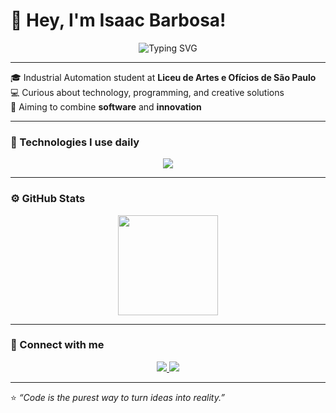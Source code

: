 # 🤖 Hey, I'm Isaac Barbosa!

<p align="center">
  <img src="https://readme-typing-svg.herokuapp.com?font=Fira+Code&weight=600&size=24&pause=1000&color=F72585&center=true&vCenter=true&width=600&lines=Industrial+Automation+at+Liceu+de+SP;Passionate+about+Technology+and+Coding;Software+%2B+Innovation" alt="Typing SVG" />
</p>

---

🎓 Industrial Automation student at **Liceu de Artes e Ofícios de São Paulo**  
💻 Curious about technology, programming, and creative solutions  
🚀 Aiming to combine **software** and **innovation**

---

### 🧠 Technologies I use daily

<div align="center">
  <img src="https://skillicons.dev/icons?i=python,c,html" />
</div>

---

### ⚙️ GitHub Stats

<p align="center" style="display:flex; gap:20px; justify-content:center; flex-wrap:wrap;">
  <!-- Total contributions & commits -->
  <img height="160em" src="https://github-readme-stats.vercel.app/api?username=IsaacBarbosa&show_icons=true&theme=tokyonight&include_all_commits=true&count_private=true&hide_border=false&border_radius=15"/>
</p>


---

### 🧩 Connect with me
<div align="center">
  <a href="https://www.linkedin.com/in/isaac--barbosa/">
    <img src="https://img.shields.io/badge/-Isaac%20Barbosa-blue?style=for-the-badge&logo=Linkedin&logoColor=white" />
  </a>
  <a href="mailto:isaac.barbosa.contato@gmail.com">
    <img src="https://img.shields.io/badge/-Gmail-red?style=for-the-badge&logo=gmail&logoColor=white" />
  </a>
</div>

---

⭐ *“Code is the purest way to turn ideas into reality.”*
